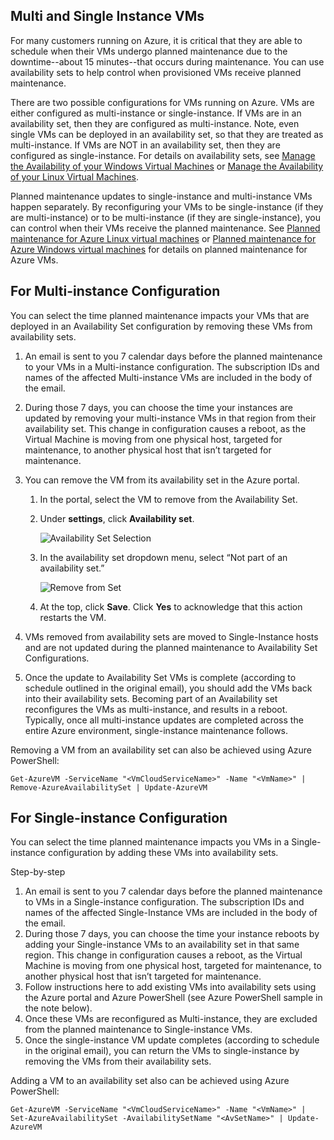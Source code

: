 

## Multi and Single Instance VMs
For many customers running on Azure, it is critical that they are able to schedule when their VMs undergo planned maintenance due to the downtime--about 15 minutes--that occurs during maintenance. You can use availability sets to help control when provisioned VMs receive planned maintenance.

There are two possible configurations for VMs running on Azure. VMs are either configured as multi-instance or single-instance. If VMs are in an availability set, then they are configured as multi-instance. Note, even single VMs can be deployed in an availability set, so that they are treated as multi-instance. If VMs are NOT in an availability set, then they are configured as single-instance.  For details on availability sets, see [Manage the Availability of your Windows Virtual Machines](../articles/virtual-machines/virtual-machines-windows-manage-availability.md?toc=%2fazure%2fvirtual-machines%2fwindows%2ftoc.json) or [Manage the Availability of your Linux Virtual Machines](../articles/virtual-machines/virtual-machines-linux-manage-availability.md?toc=%2fazure%2fvirtual-machines%2flinux%2ftoc.json).

Planned maintenance updates to single-instance and multi-instance VMs happen separately. By reconfiguring your VMs to be single-instance (if they are multi-instance) or to be multi-instance (if they are single-instance), you can control when their VMs receive the planned maintenance. See [Planned maintenance for Azure Linux virtual machines](../articles/virtual-machines/virtual-machines-linux-planned-maintenance.md?toc=%2fazure%2fvirtual-machines%2flinux%2ftoc.json) or [Planned maintenance for Azure Windows virtual machines](../articles/virtual-machines/virtual-machines-windows-planned-maintenance.md?toc=%2fazure%2fvirtual-machines%2fwindows%2ftoc.json) for details on planned maintenance for Azure VMs.

## For Multi-instance Configuration
You can select the time planned maintenance impacts your VMs that are deployed in an Availability Set configuration by removing these VMs from availability sets.

1. An email is sent to you 7 calendar days before the planned maintenance to your VMs in a Multi-instance configuration. The subscription IDs and names of the affected Multi-instance VMs are included in the body of the email.
2. During those 7 days, you can choose the time your instances are updated by removing your multi-instance VMs in that region from their availability set. This change in configuration causes a reboot, as the Virtual Machine is moving from one physical host, targeted for maintenance, to another physical host that isn’t targeted for maintenance.
3. You can remove the VM from its availability set in the Azure portal.

   1. In the portal, select the VM to remove from the Availability Set.  
   2. Under **settings**, click **Availability set**.

      ![Availability Set Selection](./media/virtual-machines-planned-maintenance-schedule/availabilitysetselection.png)
   3. In the availability set dropdown menu, select “Not part of an availability set.”

      ![Remove from Set](./media/virtual-machines-planned-maintenance-schedule/availabilitysetwarning.png)
   4. At the top, click **Save**. Click **Yes** to acknowledge that this action restarts the VM.
4. VMs removed from availability sets are moved to Single-Instance hosts and are not updated during the planned maintenance to Availability Set Configurations.
5. Once the update to Availability Set VMs is complete (according to schedule outlined in the original email), you should add the VMs back into their availability sets. Becoming part of an Availability set reconfigures the VMs as multi-instance, and results in a reboot. Typically, once all multi-instance updates are completed across the entire Azure environment, single-instance maintenance follows.

Removing a VM from an availability set can also be achieved using Azure PowerShell:

```
Get-AzureVM -ServiceName "<VmCloudServiceName>" -Name "<VmName>" | Remove-AzureAvailabilitySet | Update-AzureVM
```

## For Single-instance Configuration
You can select the time planned maintenance impacts you VMs in a Single-instance configuration by adding these VMs into availability sets.

Step-by-step

1. An email is sent to you 7 calendar days before the planned maintenance to VMs in a Single-instance configuration. The subscription IDs and names of the affected Single-Instance VMs are included in the body of the email.
2. During those 7 days, you can choose the time your instance reboots by adding your Single-instance VMs to an availability set in that same region. This change in configuration causes a reboot, as the Virtual Machine is moving from one physical host, targeted for maintenance, to another physical host that isn’t targeted for maintenance.
3. Follow instructions here to add existing VMs into availability sets using the Azure portal and Azure PowerShell (see Azure PowerShell sample in the note below).
4. Once these VMs are reconfigured as Multi-instance, they are excluded from the planned maintenance to Single-instance VMs.
5. Once the single-instance VM update completes (according to schedule in the original email), you can return the VMs to single-instance by removing the VMs from their availability sets.

Adding a VM to an availability set also can be achieved using Azure PowerShell:

    Get-AzureVM -ServiceName "<VmCloudServiceName>" -Name "<VmName>" | Set-AzureAvailabilitySet -AvailabilitySetName "<AvSetName>" | Update-AzureVM

<!--Anchors-->



<!--Link references-->
[Virtual Machines Manage Availability]: virtual-machines-windows-tutorial.md
[Understand planned versus unplanned maintenance]: virtual-machines-manage-availability.md#Understand-planned-versus-unplanned-maintenance/
